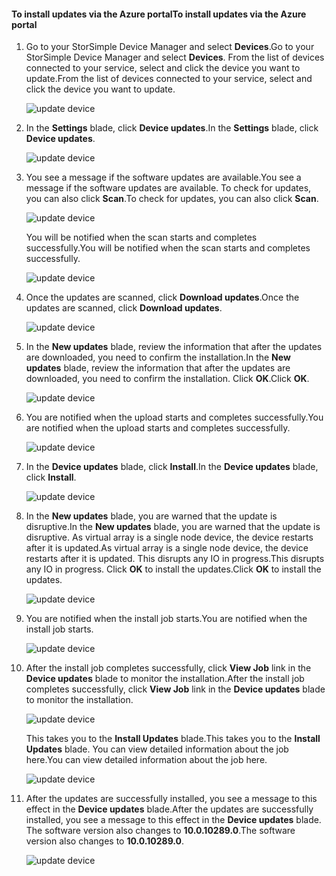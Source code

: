 <!--author=alkohli last changed: 01/18/17 -->

#### <a name="to-install-updates-via-the-azure-portal"></a><span data-ttu-id="e057a-101">To install updates via the Azure portal</span><span class="sxs-lookup"><span data-stu-id="e057a-101">To install updates via the Azure portal</span></span>

1. <span data-ttu-id="e057a-102">Go to your StorSimple Device Manager and select **Devices**.</span><span class="sxs-lookup"><span data-stu-id="e057a-102">Go to your StorSimple Device Manager and select **Devices**.</span></span> <span data-ttu-id="e057a-103">From the list of devices connected to your service, select and click the device you want to update.</span><span class="sxs-lookup"><span data-stu-id="e057a-103">From the list of devices connected to your service, select and click the device you want to update.</span></span> 

    ![update device](https://docstestmedia1.blob.core.windows.net/azure-media/includes/media/storsimple-virtual-array-install-update-via-portal-04/azupdate1m.png) 

2. <span data-ttu-id="e057a-105">In the **Settings** blade, click **Device updates**.</span><span class="sxs-lookup"><span data-stu-id="e057a-105">In the **Settings** blade, click **Device updates**.</span></span> 

    ![update device](https://docstestmedia1.blob.core.windows.net/azure-media/includes/media/storsimple-virtual-array-install-update-via-portal-04/azupdate2m.png)  

3. <span data-ttu-id="e057a-107">You see a message if the software updates are available.</span><span class="sxs-lookup"><span data-stu-id="e057a-107">You see a message if the software updates are available.</span></span> <span data-ttu-id="e057a-108">To check for updates, you can also click **Scan**.</span><span class="sxs-lookup"><span data-stu-id="e057a-108">To check for updates, you can also click **Scan**.</span></span>

    ![update device](https://docstestmedia1.blob.core.windows.net/azure-media/includes/media/storsimple-virtual-array-install-update-via-portal-04/azupdate3m1.png)

    <span data-ttu-id="e057a-110">You will be notified when the scan starts and completes successfully.</span><span class="sxs-lookup"><span data-stu-id="e057a-110">You will be notified when the scan starts and completes successfully.</span></span>

    ![update device](https://docstestmedia1.blob.core.windows.net/azure-media/includes/media/storsimple-virtual-array-install-update-via-portal-04/azupdate5m.png)

4. <span data-ttu-id="e057a-112">Once the updates are scanned, click **Download updates**.</span><span class="sxs-lookup"><span data-stu-id="e057a-112">Once the updates are scanned, click **Download updates**.</span></span> 

    ![update device](https://docstestmedia1.blob.core.windows.net/azure-media/includes/media/storsimple-virtual-array-install-update-via-portal-04/azupdate6m.png)

5. <span data-ttu-id="e057a-114">In the **New updates** blade, review the information that after the updates are downloaded, you need to confirm the installation.</span><span class="sxs-lookup"><span data-stu-id="e057a-114">In the **New updates** blade, review the information that after the updates are downloaded, you need to confirm the installation.</span></span> <span data-ttu-id="e057a-115">Click **OK**.</span><span class="sxs-lookup"><span data-stu-id="e057a-115">Click **OK**.</span></span>

    ![update device](https://docstestmedia1.blob.core.windows.net/azure-media/includes/media/storsimple-virtual-array-install-update-via-portal-04/azupdate7m.png)

6. <span data-ttu-id="e057a-117">You are notified when the upload starts and completes successfully.</span><span class="sxs-lookup"><span data-stu-id="e057a-117">You are notified when the upload starts and completes successfully.</span></span>

     ![update device](https://docstestmedia1.blob.core.windows.net/azure-media/includes/media/storsimple-virtual-array-install-update-via-portal-04/azupdate8m.png)

5. <span data-ttu-id="e057a-119">In the **Device updates** blade, click **Install**.</span><span class="sxs-lookup"><span data-stu-id="e057a-119">In the **Device updates** blade, click **Install**.</span></span>

     ![update device](https://docstestmedia1.blob.core.windows.net/azure-media/includes/media/storsimple-virtual-array-install-update-via-portal-04/azupdate11m1.png)   

6. <span data-ttu-id="e057a-121">In the **New updates** blade, you are warned that the update is disruptive.</span><span class="sxs-lookup"><span data-stu-id="e057a-121">In the **New updates** blade, you are warned that the update is disruptive.</span></span> <span data-ttu-id="e057a-122">As virtual array is a single node device, the device restarts after it is updated.</span><span class="sxs-lookup"><span data-stu-id="e057a-122">As virtual array is a single node device, the device restarts after it is updated.</span></span> <span data-ttu-id="e057a-123">This disrupts any IO in progress.</span><span class="sxs-lookup"><span data-stu-id="e057a-123">This disrupts any IO in progress.</span></span> <span data-ttu-id="e057a-124">Click **OK** to install the updates.</span><span class="sxs-lookup"><span data-stu-id="e057a-124">Click **OK** to install the updates.</span></span> 

    ![update device](https://docstestmedia1.blob.core.windows.net/azure-media/includes/media/storsimple-virtual-array-install-update-via-portal-04/azupdate12m.png) 

7. <span data-ttu-id="e057a-126">You are notified when the install job starts.</span><span class="sxs-lookup"><span data-stu-id="e057a-126">You are notified when the install job starts.</span></span> 

    ![update device](https://docstestmedia1.blob.core.windows.net/azure-media/includes/media/storsimple-virtual-array-install-update-via-portal-04/azupdate13m.png)

8.  <span data-ttu-id="e057a-128">After the install job completes successfully, click **View Job** link in the **Device updates** blade to monitor the installation.</span><span class="sxs-lookup"><span data-stu-id="e057a-128">After the install job completes successfully, click **View Job** link in the **Device updates** blade to monitor the installation.</span></span> 

    ![update device](https://docstestmedia1.blob.core.windows.net/azure-media/includes/media/storsimple-virtual-array-install-update-via-portal-04/azupdate15m1.png)

    <span data-ttu-id="e057a-130">This takes you to the **Install Updates** blade.</span><span class="sxs-lookup"><span data-stu-id="e057a-130">This takes you to the **Install Updates** blade.</span></span> <span data-ttu-id="e057a-131">You can view detailed information about the job here.</span><span class="sxs-lookup"><span data-stu-id="e057a-131">You can view detailed information about the job here.</span></span>

    ![update device](https://docstestmedia1.blob.core.windows.net/azure-media/includes/media/storsimple-virtual-array-install-update-via-portal-04/azupdate16m1.png)

9. <span data-ttu-id="e057a-133">After the updates are successfully installed, you see a message to this effect in the **Device updates** blade.</span><span class="sxs-lookup"><span data-stu-id="e057a-133">After the updates are successfully installed, you see a message to this effect in the **Device updates** blade.</span></span> <span data-ttu-id="e057a-134">The software version also changes to **10.0.10289.0**.</span><span class="sxs-lookup"><span data-stu-id="e057a-134">The software version also changes to **10.0.10289.0**.</span></span>

    ![update device](https://docstestmedia1.blob.core.windows.net/azure-media/includes/media/storsimple-virtual-array-install-update-via-portal-04/azupdate17m1.png)












